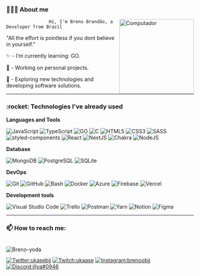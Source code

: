 <h3>👨🏽‍🚀 About me</h3>

<img src="http://pa1.narvii.com/6909/c92d8f3b7babc938ab6686671f207a33c56e3e35r1-500-719_00.gif" min-width="200px" max-width="240px" width="200px" align="right" alt="Computador">

                    Hi, I'm Breno Brandão, a Developer from Brazil

"All the effort is pointless if you dont believe in yourself."

✨ - I’m currently learning: GO.

🔭 - Working on personal projects.

🌌 - Exploring new technologies and developing software solutions.

---
<h3>:rocket: Technologies I’ve already used</h3>

**Languages and Tools**

  ![JavaScript](https://img.shields.io/badge/-JavaScript-333333?style=flat&logo=javascript)
  ![TypeScript](https://img.shields.io/badge/-TypeScript-333333?style=flat&logo=typescript)
  ![GO](https://img.shields.io/badge/-Go-333333?style=flat&logo=go)
  ![C](https://img.shields.io/badge/-C-333333?style=flat&logo=c)
  ![HTML5](https://img.shields.io/badge/-HTML5-333333?style=flat&logo=HTML5)
  ![CSS3](https://img.shields.io/badge/-CSS3-333333?style=flat&logo=CSS3&logoColor=1572B6)
  ![SASS](https://img.shields.io/badge/-SASS-333333?style=flat&logo=SASS)
  ![styled-components](https://img.shields.io/badge/-styled--components-333333?style=flat&logo=styled-components) 
  ![React](https://img.shields.io/badge/-React-333333?style=flat&logo=react)
  ![NextJS](https://img.shields.io/badge/-Next.JS-333333?style=flat&logo=Next.JS)
  ![Chakra](https://img.shields.io/badge/-Chakra-333333?style=flat&logo=chakraui)
  ![NodeJS](https://img.shields.io/badge/-Node.JS-333333?style=flat&logo=Node.JS)
  
  **Database**
  
  ![MongoDB](https://img.shields.io/badge/-MongoDB-333333?style=flat&logo=MongoDB)
  ![PostgreSQL](https://img.shields.io/badge/-PostgreSQL-333333?style=flat&logo=PostgreSQL)
  ![SQLite](https://img.shields.io/badge/-SQLite-333333?style=flat&logo=SQLite)

**DevOps**

  ![Git](https://img.shields.io/badge/-Git-333333?style=flat&logo=git)
  ![GitHub](https://img.shields.io/badge/-GitHub-333333?style=flat&logo=github)
  ![Bash](https://img.shields.io/badge/-Bash-333333?style=flat&logo=gnu-bash&logoColor=ffffff)
  ![Docker](https://img.shields.io/badge/-Docker-333333?style=flat&logo=docker)
  ![Azure](https://img.shields.io/badge/-Azure-333333?style=flat&logo=microsoft-azure&logoColor=1572B6)
  ![Firebase](https://img.shields.io/badge/-Firebase-333333?style=flat&logo=firebase)
  ![Vercel](https://img.shields.io/badge/-Vercel-333333?style=flat&logo=vercel)
  
**Development tools**

  ![Visual Studio Code](https://img.shields.io/badge/-Visual%20Studio%20Code-333333?style=flat&logo=visual-studio-code&logoColor=007ACC)
  ![Trello](https://img.shields.io/badge/-Trello-333333?style=flat&logo=trello&logoColor=007ACC)
  ![Postman](https://img.shields.io/badge/-Postman-333333?style=flat&logo=postman)
  ![Yarn](https://img.shields.io/badge/-Yarn-333333?style=flat&logo=yarn)
  ![Notion](https://img.shields.io/badge/-Notion-333333?style=flat&logo=notion)
  ![Figma](https://img.shields.io/badge/-Figma-333333?style=flat&logo=figma&logoColor=1572B6)

  ---

<h3> 📫 How to reach me: </h3> 

<div style="display: inline_block"><br>
  <img align="left" alt="Breno-yoda" src="https://i.pinimg.com/originals/4a/0f/47/4a0f47588e475ed2104523e93d359aac.gif">
</div>
  
  ##
 

[![Twitter:ukasebjj](https://img.shields.io/badge/-Twitter-1DA1F2?style=flat&labelColor=1DA1F2&logo=twitter&logoColor=white&link=https://twitter.com/ukasebjj)](https://twitter.com/ukasebjj)
[![Twitch:ukaase](https://img.shields.io/badge/-Twitch-9146FF?style=flat&labelColor=9146FF&logo=twitch&logoColor=white&link=https://www.twitch.tv/ukaase)](https://www.twitch.tv/ukaase)
[![Instagram:brenoobjj](https://img.shields.io/badge/-Instagram-DF0174?style=flat&labelColor=DF0174&logo=instagram&logoColor=white&link=https://www.instagram.com/_brenoobjj/)](https://www.instagram.com/_brenoobjj/)
[![Discord:illya#0946](https://img.shields.io/badge/-Discord-7389D8?style=flat&labelColor=7389D8&logo=discord&logoColor=white&link=LINK-DO-SEU-INSTAGRAM)](https://discord.gg/kkx4mt5yuk)
  

